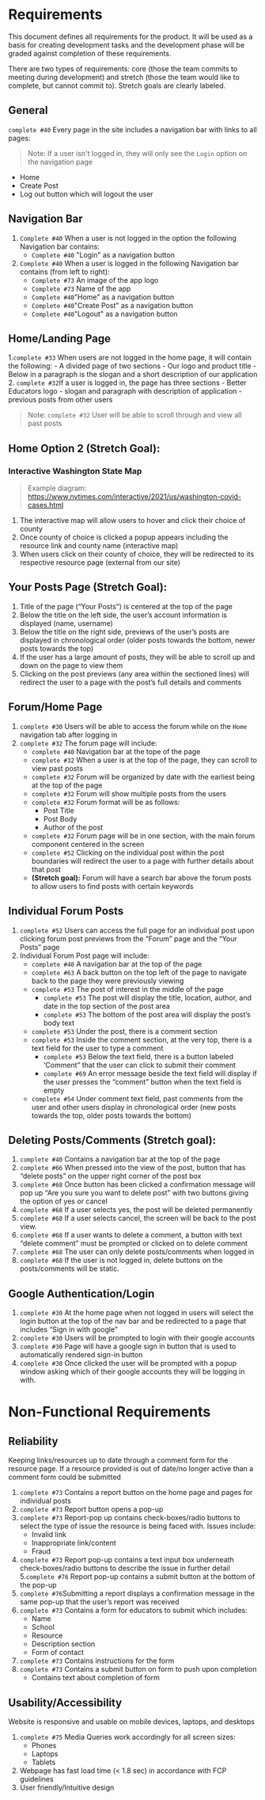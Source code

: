 # Requirements
This document defines all requirements for the product. It will be used as a basis for creating development tasks and the development phase will be graded against completion of these requirements.

There are two types of requirements: core (those the team commits to meeting during development) and stretch (those the team would like to complete, but cannot commit to). Stretch goals are clearly labeled.

## General 
`complete #40` Every page in the site includes a navigation bar with links to all pages:
<br />
> Note: If a user isn't logged in, they will only see the `Login` option on the navigation page
- Home
- Create Post 
- Log out button which will logout the user

## Navigation Bar
1. `Complete #40` When a user is not logged in the option the following Navigation bar contains:
    - `Complete #40` "Login" as a navigation button 
2. `Complete #40` When a user is logged in the following Navigation bar contains (from left to right): 
    - `Complete #73` An image of the app logo 
    - `Complete #73` Name of the app
    - `Complete #40`"Home" as a navigation button
    - `Complete #40`"Create Post" as a navigation button
    - `Complete #40`"Logout" as a navigation button
    
## Home/Landing Page
1.`complete #33` When users are not logged in the home page, it will contain the following:
    - A divided page of two sections
    - Our logo and product title 
    - Below in a paragraph is the slogan and a short description of our application
2. `complete #32`If a user is logged in, the page has three sections
    - Better Educators logo
    - slogan and paragraph with description of application
    - previous posts from other users
 > Note: `complete #32` User will be able to scroll through and view all past posts

## Home Option 2 (Stretch Goal): 
### Interactive Washington State Map
> Example diagram:  https://www.nytimes.com/interactive/2021/us/washington-covid-cases.html
1. The interactive map will allow users to hover and click their choice of county
2. Once county of choice is clicked a popup appears including the resource link and county name (interactive map)
3. When users click on their county of choice, they will be redirected to its respective resource page (external from our site)

## Your Posts Page (Stretch Goal):
1. Title of the page (“Your Posts”) is centered at the top of the page
2. Below the title on the left side, the user’s account information is displayed (name, username)
3. Below the title on the right side, previews of the user’s posts are displayed in chronological order (older posts towards the bottom, newer posts towards the top)
4. If the user has a large amount of posts, they will be able to scroll up and down on the page to view them
5. Clicking on the post previews (any area within the sectioned lines) will redirect the user to a page with the post’s full details and comments

## Forum/Home Page
1. `complete #30` Users will be able to access the forum while on the `Home` navigation tab after logging in
2. `complete #32` The forum page will include:
    - `complete #40` Navigation bar at the tope of the page
    - `complete #32` When a user is at the top of the page, they can scroll to view past posts
    - `complete #32` Forum will be organized by date with the earliest being at the top of the page
    - `complete #32` Forum will show multiple posts from the users
    - `complete #32` Forum format will be as follows: 
       - Post Title
       - Post Body
       - Author of the post
    - `complete #32` Forum page will be in one section, with the main forum component centered in the screen
    - `complete #52` Clicking on the individual post within the post boundaries will redirect the user to a page with further details about that post
    - **(Stretch goal):** Forum will have a search bar above the forum posts to allow users to find posts with certain keywords

## Individual Forum Posts

1. `complete #52` Users can access the full page for an individual post upon clicking forum post previews from the “Forum” page and the “Your Posts” page
2. Individual Forum Post page will include:
    - `complete #40` A navigation bar at the top of the page
    - `complete #63` A back button on the top left of the page to navigate back to the page they were previously viewing
    - `complete #53` The post of interest in the middle of the page
        - `complete #53` The post will display the title, location, author, and date in the top section of the post area
        - `complete #53` The bottom of the post area will display the post’s body text
    - `complete #53` Under the post, there is a comment section
    - `complete #53` Inside the comment section, at the very top, there is a text field for the user to type a comment
        - `complete #53` Below the text field, there is a button labeled ‘Comment” that the user can click to submit their comment
        - `complete #69` An error message beside the text field will display if the user presses the “comment” button when the text field is empty
    - `complete #54` Under comment text field, past comments from the user and other users display in chronological order (new posts towards the top, older posts towards the bottom)

## Deleting Posts/Comments (Stretch goal):
1. `complete #40` Contains a navigation bar at the top of the page
1. `complete #66` When pressed into the view of the post, button that has “delete posts” on the upper right corner of the post box
1. `complete #68` Once button has been clicked a confirmation message will pop up “Are you sure you want to delete post” with two buttons giving the option of yes or cancel
1. `complete #68` If a user selects yes, the post will be deleted permanently
1. `complete #68` If a user selects cancel, the screen will be back to the post view.
1. `complete #68` If a user wants to delete a comment, a button with text “delete comment” must be prompted or clicked on to delete comment
1. `complete #68` The user can only delete posts/comments when logged in
1. `complete #68` If the user is not logged in, delete buttons on the posts/comments will be static.

## Google Authentication/Login 
1. `complete #30` At the home page when not logged in users will select the login button at the top of the nav bar and be redirected to a page that includes “Sign in with google” 
2. `complete #30` Users will be prompted to login with their google accounts
3. `complete #30` Page will have a google sign in button that is used to automatically rendered sign-in button
4. `complete #30` Once clicked the user will be prompted with a popup window asking which of their google accounts they will be logging in with.

# Non-Functional Requirements

## Reliability 
Keeping links/resources up to date through a comment form for the resource page. If a resource provided is out of date/no longer active than a comment form could be submitted

1. `complete #73` Contains a report button on the home page and pages for individual posts
2. `complete #73` Report button opens a pop-up
3. `complete #73` Report-pop up contains check-boxes/radio buttons to select the type of issue the resource is being faced with. Issues include:
    - Invalid link
    - Inappropriate link/content
    - Fraud
4. `complete #73` Report pop-up contains a text input box underneath check-boxes/radio buttons to describe the issue in further detail 
5.`complete #76` Report pop-up contains a submit button at the bottom of the pop-up
6. `complete #76`Submitting a report displays a confirmation message in the same pop-up that the user’s report was received
7. `complete #73` Contains a form for educators to submit which includes:
    - Name 
    - School 
    - Resource 
    - Description section 
    - Form of contact
8. `complete #73` Contains instructions for the form
9. `complete #73` Contains a submit button on form to push upon completion
    - Contains text about completion of form

## Usability/Accessibility
Website is responsive and usable on mobile devices, laptops, and desktops

1. `complete #75` Media Queries work accordingly for all screen sizes:
    - Phones
    - Laptops
    - Tablets
2. Webpage has fast load time (< 1.8 sec) in accordance with FCP guidelines
3. User friendly/Intuitive design


